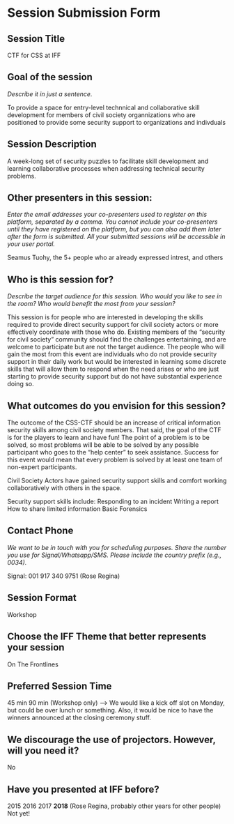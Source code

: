 # Session Submission Form 

## Session Title

CTF for CSS at IFF 

## Goal of the session
_Describe it in just a sentence._ 

To provide a space for entry-level technnical and collaborative skill development for members of civil society organnizations who are positioned to provide some security support to organizations and indivduals

## Session Description

A week-long set of security puzzles to facilitate skill development and learning collaborative processes when addressing technical security problems. 


## Other presenters in this session: 

_Enter the email addresses your co-presenters used to register on this platform, separated by a comma. You cannot include your co-presenters until they have registered on the platform, but you can also add them later after the form is submitted. All your submitted sessions will be accessible in your user portal._ 

Seamus Tuohy, the 5+ people who ar already expressed intrest, and others 

## Who is this session for?

_Describe the target audience for this session. Who would you like to see in the room? Who would benefit the most from your session?_ 

This session is for people who are interested in developing the skills required to provide direct security support for civil society actors or more effectively coordinate with those who do.  Existing members of the “security for civil society” community should find the challenges entertaining, and are welcome to participate but are not the target audience. The people who will gain the most from this event are individuals who do not provide security support in their daily work but would be interested in learning some discrete skills that will allow them to respond when the need arises or who are just starting to provide security support but do not have substantial experience doing so. 

## What outcomes do you envision for this session?

The outcome of the CSS-CTF should be an increase of critical information security skills among civil society members. That said, the goal of the CTF is for the players to learn and have fun! The point of a problem is to be solved, so most problems will be able to be solved by any possible participant who goes to the “help center” to seek assistance.  Success for this event would mean that every problem is solved by at least one team of non-expert participants.

Civil Society Actors have gained security support  skills and comfort working collaboratively with others in the space. 

Security support skills include: 
Responding to an incident
Writing a report 
How to share limited information
Basic Forensics

## Contact Phone
_We want to be in touch with you for scheduling purposes. Share the number you use for Signal/Whatsapp/SMS. Please include the country prefix (e.g., 0034)._ 

Signal: 001 917 340 9751 (Rose Regina) 


## Session Format

Workshop

## Choose the IFF Theme that better represents your session

On The Frontlines

## Preferred Session Time

45 min
90 min (Workshop only)
--> We would like a kick off slot on Monday, but could be over lunch or something. Also, it would be nice to have the winners announced at the closing ceremony stuff. 

## We discourage the use of projectors. However, will you need it?

No

## Have you presented at IFF before?

2015
2016
2017
**2018** (Rose Regina, probably other years for other people) 
Not yet!
